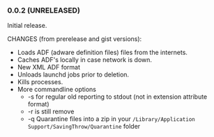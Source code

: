 ### 0.0.2 (UNRELEASED)

Initial release.

CHANGES (from prerelease and gist versions):
- Loads ADF (adware definition files) files from the internets.
- Caches ADF's locally in case network is down.
- New XML ADF format
- Unloads launchd jobs prior to deletion.
- Kills processes.
- More commandline options
	- -s for regular old reporting to stdout (not in extension attribute format)
	- -r is still remove
	- -q Quarantine files into a zip in your ```/Library/Application Support/SavingThrow/Quarantine``` folder
